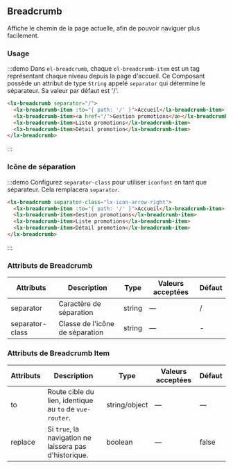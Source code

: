 ## Breadcrumb

Affiche le chemin de la page actuelle, afin de pouvoir naviguer plus facilement.

### Usage


:::demo Dans `el-breadcrumb`, chaque `el-breadcrumb-item` est un tag représentant chaque niveau depuis la page d'accueil. Ce Composant possède un attribut de type `String` appelé `separator` qui détermine le séparateur. Sa valeur par défaut est '/'.

```html
<lx-breadcrumb separator="/">
  <lx-breadcrumb-item :to="{ path: '/' }">Accueil</lx-breadcrumb-item>
  <lx-breadcrumb-item><a href="/">Gestion promotions</a></lx-breadcrumb-item>
  <lx-breadcrumb-item>Liste promotions</lx-breadcrumb-item>
  <lx-breadcrumb-item>Détail promotion</lx-breadcrumb-item>
</lx-breadcrumb>
```
:::

### Icône de séparation

:::demo Configurez `separator-class` pour utiliser `iconfont` en tant que séparateur. Cela remplacera `separator`.

```html
<lx-breadcrumb separator-class="lx-icon-arrow-right">
  <lx-breadcrumb-item :to="{ path: '/' }">Accueil</lx-breadcrumb-item>
  <lx-breadcrumb-item>Gestion promotions</lx-breadcrumb-item>
  <lx-breadcrumb-item>Liste promotions</lx-breadcrumb-item>
  <lx-breadcrumb-item>Détail promotion</lx-breadcrumb-item>
</lx-breadcrumb>
```
:::

### Attributs de Breadcrumb
| Attributs      | Description          | Type      | Valeurs acceptées            | Défaut|
|---------- |-------------- |---------- |--------------------------------  |-------- |
| separator | Caractère de séparation | string | — | / |
| separator-class | Classe de l'icône de séparation | string | — | - |

### Attributs de Breadcrumb Item
| Attributs      | Description          | Type      | Valeurs acceptées            | Défaut|
|---------- |-------------- |---------- |--------------------------------  |-------- |
| to | Route cible du lien, identique au `to` de `vue-router`. | string/object | — | — |
| replace | Si `true`, la navigation ne laissera pas d'historique. | boolean | — | false |
